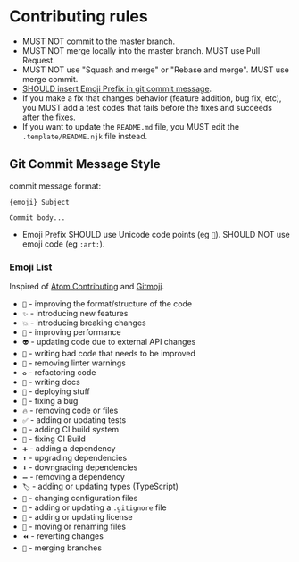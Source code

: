 # Contributing rules

* MUST NOT commit to the master branch.
* MUST NOT merge locally into the master branch. MUST use Pull Request.
* MUST NOT use "Squash and merge" or "Rebase and merge". MUST use merge commit.
* [SHOULD insert Emoji Prefix in git commit message](#git-commit-message-style).
* If you make a fix that changes behavior (feature addition, bug fix, etc), you MUST add a test codes that fails before the fixes and succeeds after the fixes.
* If you want to update the `README.md` file, you MUST edit the `.template/README.njk` file instead.

## Git Commit Message Style

commit message format:

```
{emoji} Subject

Commit body...
```

* Emoji Prefix SHOULD use Unicode code points (eg `🎨`). SHOULD NOT use emoji code (eg `:art:`).

### Emoji List

Inspired of [Atom Contributing] and [Gitmoji].

[Atom Contributing]: https://github.com/atom/atom/blob/f8bae3f84cf1d869d0b3f833c7d3ced8b40523d2/CONTRIBUTING.md#git-commit-messages
[Gitmoji]: https://gitmoji.carloscuesta.me/

* `🎨` - improving the format/structure of the code
* `✨` - introducing new features
* `💥` - introducing breaking changes
* `🐎` - improving performance
* `👽` - updating code due to external API changes
* `💩` - writing bad code that needs to be improved
* `🚨` - removing linter warnings
* `♻️` - refactoring code
* `📝` - writing docs
* `🚀` - deploying stuff
* `🐛` - fixing a bug
* `🔥` - removing code or files
* `✅` - adding or updating tests
* `👷` - adding CI build system
* `💚` - fixing CI Build
* `➕` - adding a dependency
* `⬆️` - upgrading dependencies
* `⬇️` - downgrading dependencies
* `➖` - removing a dependency
* `🏷️` - adding or updating types (TypeScript)
* `🔧` - changing configuration files
* `🙈` - adding or updating a `.gitignore` file
* `📄` - adding or updating license
* `🚚` - moving or renaming files
* `⏪` - reverting changes
* `🔀` - merging branches
